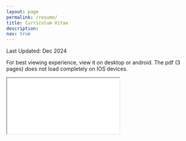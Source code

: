 ```yaml
---
layout: page
permalink: /resume/
title: Curriculum Vitae
description: 
nav: true
---
```

Last Updated: Dec 2024

For best viewing experience, view it on desktop or android. The pdf (3 pages) does not load completely on IOS devices.
<!-- &nbsp;&nbsp;&nbsp;[(Downloadable link)](https://shivendraagrawal.github.io/assets/pdf/resume.pdf) -->

<div class="pdf-container" width="100%" height="2000px">
<iframe src="/assets/pdf/resume.pdf#toolbar=1" > </iframe>
</div>

<!-- <iframe src="http://docs.google.com/gview?url=http://127.0.0.1:4000/assets/pdf/resume.pdf&embedded=true" style="width:718px; height:700px;" frameborder="0"></iframe> -->

